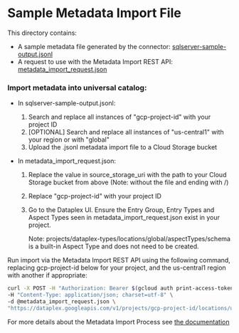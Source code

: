 # Sample Metadata Import File
This directory contains:
 * A sample metadata file generated by the connector: [sqlserver-sample-output.jsonl](sqlserver-output.jsonl)
 * A request to use with the Metadata Import REST API: [metadata_import_request.json](metadata_import_request.json)


### Import metadata into universal catalog:

* In sqlserver-sample-output.jsonl: 
    1. Search and replace all instances of "gcp-project-id" with your project ID
    2. [OPTIONAL] Search and replace all instances of "us-central1" with your region or with "global" 
    3. Upload the .jsonl metadata import file to a Cloud Storage bucket

* In metadata_import_request.json:
    1. Replace the value in source_storage_uri with the path to your Cloud Storage bucket from above (Note: without the file and ending with /)
    2. Replace "gcp-project-id" with your project ID
    3. Go to the Dataplex UI. Ensure the Entry Group, Entry Types and Aspect Types seen in metadata_import_request.json exist in your project.
        
        Note: projects/dataplex-types/locations/global/aspectTypes/schema is a built-in Aspect Type and does not need to be created.

Run import via the Metadata Import REST API using the following command, replacing gcp-project-id below for your project, and the us-central1 region with another if appropriate:

```bash
curl -X POST -H "Authorization: Bearer $(gcloud auth print-access-token)" \
-H "Content-Type: application/json; charset=utf-8" \
-d @metadata_import_request.json \
"https://dataplex.googleapis.com/v1/projects/gcp-project-id/locations/us-central1/metadataJobs?metadataJobId=a001"
```

For more details about the Metadata Import Process see [the documentation](https://cloud.google.com/dataplex/docs/import-metadata#import-metadata)